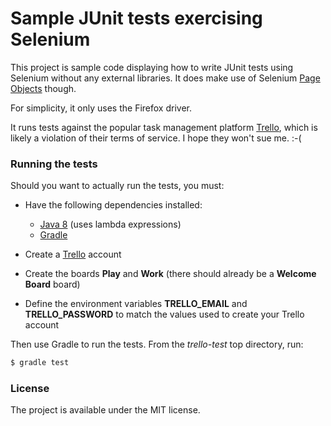 # Sample JUnit tests exercising Selenium
This project is sample code displaying how to write JUnit tests using
Selenium without any external libraries. It does make use of
Selenium [Page Objects](https://code.google.com/p/selenium/wiki/PageObjects) though.

For simplicity, it only uses the Firefox driver.

It runs tests against the popular task management platform [Trello](https://trello.com),
which is likely a violation of their terms of service. I hope they won't sue me. :-(

### Running the tests
Should you want to actually run the tests, you must:
* Have the following dependencies installed:
  * [Java 8](https://www.java.com/en/download/) (uses lambda expressions)
  * [Gradle](http://gradle.org/)

* Create a [Trello](https://trello.com) account
* Create the boards **Play** and **Work** (there should already be a **Welcome Board** board)
* Define the environment variables **TRELLO_EMAIL** and **TRELLO_PASSWORD** to match the values
used to create your Trello account

Then use Gradle to run the tests. From the *trello-test* top directory, run:
```bash
$ gradle test
```
### License
The project is available under the MIT license.
